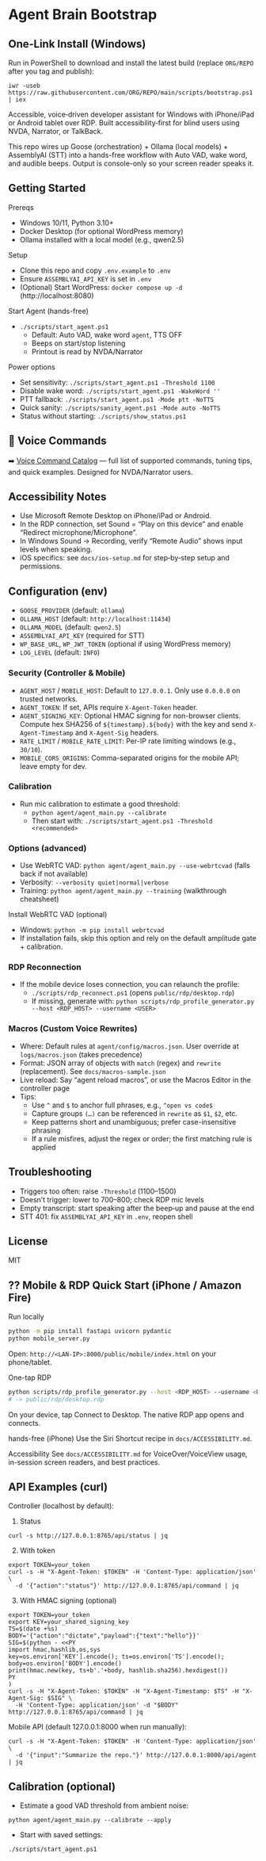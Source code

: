 # Agent Brain Bootstrap

## One‑Link Install (Windows)

Run in PowerShell to download and install the latest build (replace `ORG/REPO` after you tag and publish):

```
iwr -useb https://raw.githubusercontent.com/ORG/REPO/main/scripts/bootstrap.ps1 | iex
```

Accessible, voice‑driven developer assistant for Windows with iPhone/iPad or Android tablet over RDP. Built accessibility‑first for blind users using NVDA, Narrator, or TalkBack.

This repo wires up Goose (orchestration) + Ollama (local models) + AssemblyAI (STT) into a hands-free workflow with Auto VAD, wake word, and audible beeps. Output is console-only so your screen reader speaks it.

## Getting Started

Prereqs
- Windows 10/11, Python 3.10+
- Docker Desktop (for optional WordPress memory)
- Ollama installed with a local model (e.g., qwen2.5)

Setup
- Clone this repo and copy `.env.example` to `.env`
- Ensure `ASSEMBLYAI_API_KEY` is set in `.env`
- (Optional) Start WordPress: `docker compose up -d` (http://localhost:8080)

Start Agent (hands-free)
- `./scripts/start_agent.ps1`
  - Default: Auto VAD, wake word `agent`, TTS OFF
  - Beeps on start/stop listening
  - Printout is read by NVDA/Narrator

Power options
- Set sensitivity: `./scripts/start_agent.ps1 -Threshold 1100`
- Disable wake word: `./scripts/start_agent.ps1 -WakeWord ''`
- PTT fallback: `./scripts/start_agent.ps1 -Mode ptt -NoTTS`
- Quick sanity: `./scripts/sanity_agent.ps1 -Mode auto -NoTTS`
- Status without starting: `./scripts/show_status.ps1`

## 📢 Voice Commands

➡️ [Voice Command Catalog](docs/voice-commands.md) — full list of supported commands,
tuning tips, and quick examples. Designed for NVDA/Narrator users.

## Accessibility Notes
- Use Microsoft Remote Desktop on iPhone/iPad or Android.
- In the RDP connection, set Sound = “Play on this device” and enable “Redirect microphone/Microphone”.
- In Windows Sound → Recording, verify “Remote Audio” shows input levels when speaking.
- iOS specifics: see `docs/ios-setup.md` for step‑by‑step setup and permissions.

## Configuration (env)
- `GOOSE_PROVIDER` (default: `ollama`)
- `OLLAMA_HOST` (default: `http://localhost:11434`)
- `OLLAMA_MODEL` (default: `qwen2.5`)
- `ASSEMBLYAI_API_KEY` (required for STT)
- `WP_BASE_URL`, `WP_JWT_TOKEN` (optional if using WordPress memory)
- `LOG_LEVEL` (default: `INFO`)

### Security (Controller & Mobile)
- `AGENT_HOST` / `MOBILE_HOST`: Default to `127.0.0.1`. Only use `0.0.0.0` on trusted networks.
- `AGENT_TOKEN`: If set, APIs require `X-Agent-Token` header.
- `AGENT_SIGNING_KEY`: Optional HMAC signing for non-browser clients. Compute hex SHA256 of `${timestamp}.${body}` with the key and send `X-Agent-Timestamp` and `X-Agent-Sig` headers.
- `RATE_LIMIT` / `MOBILE_RATE_LIMIT`: Per-IP rate limiting windows (e.g., `30/10`).
- `MOBILE_CORS_ORIGINS`: Comma-separated origins for the mobile API; leave empty for dev.

### Calibration
- Run mic calibration to estimate a good threshold:
  - `python agent/agent_main.py --calibrate`
  - Then start with: `./scripts/start_agent.ps1 -Threshold <recommended>`

### Options (advanced)
- Use WebRTC VAD: `python agent/agent_main.py --use-webrtcvad` (falls back if not available)
- Verbosity: `--verbosity quiet|normal|verbose`
- Training: `python agent/agent_main.py --training` (walkthrough cheatsheet)

Install WebRTC VAD (optional)
- Windows: `python -m pip install webrtcvad`
- If installation fails, skip this option and rely on the default amplitude gate + calibration.

### RDP Reconnection
- If the mobile device loses connection, you can relaunch the profile:
  - `./scripts/rdp_reconnect.ps1` (opens `public/rdp/desktop.rdp`)
  - If missing, generate with: `python scripts/rdp_profile_generator.py --host <RDP_HOST> --username <USER>`

### Macros (Custom Voice Rewrites)
- Where: Default rules at `agent/config/macros.json`. User override at `logs/macros.json` (takes precedence)
- Format: JSON array of objects with `match` (regex) and `rewrite` (replacement). See `docs/macros-sample.json`
- Live reload: Say “agent reload macros”, or use the Macros Editor in the controller page
- Tips:
  - Use `^` and `$` to anchor full phrases, e.g., `^open vs code$`
  - Capture groups `(…)` can be referenced in `rewrite` as `$1`, `$2`, etc.
  - Keep patterns short and unambiguous; prefer case-insensitive phrasing
  - If a rule misfires, adjust the regex or order; the first matching rule is applied

## Troubleshooting
- Triggers too often: raise `-Threshold` (1100–1500)
- Doesn’t trigger: lower to 700–800; check RDP mic levels
- Empty transcript: start speaking after the beep‑up and pause at the end
- STT 401: fix `ASSEMBLYAI_API_KEY` in `.env`, reopen shell

## License
MIT


## ?? Mobile & RDP Quick Start (iPhone / Amazon Fire)

Run locally
```bash
python -m pip install fastapi uvicorn pydantic
python mobile_server.py
```
Open: `http://<LAN-IP>:8000/public/mobile/index.html` on your phone/tablet.

One-tap RDP
```bash
python scripts/rdp_profile_generator.py --host <RDP_HOST> --username <USER>
# -> public/rdp/desktop.rdp
```
On your device, tap Connect to Desktop. The native RDP app opens and connects.

hands-free (iPhone)
Use the Siri Shortcut recipe in `docs/ACCESSIBILITY.md`.

Accessibility
See `docs/ACCESSIBILITY.md` for VoiceOver/VoiceView usage, in-session screen readers, and best practices.

## API Examples (curl)

Controller (localhost by default):

1) Status
```
curl -s http://127.0.0.1:8765/api/status | jq
```

2) With token
```
export TOKEN=your_token
curl -s -H "X-Agent-Token: $TOKEN" -H 'Content-Type: application/json' \
  -d '{"action":"status"}' http://127.0.0.1:8765/api/command | jq
```

3) With HMAC signing (optional)
```
export TOKEN=your_token
export KEY=your_shared_signing_key
TS=$(date +%s)
BODY='{"action":"dictate","payload":{"text":"hello"}}'
SIG=$(python - <<PY
import hmac,hashlib,os,sys
key=os.environ['KEY'].encode(); ts=os.environ['TS'].encode(); body=os.environ['BODY'].encode()
print(hmac.new(key, ts+b'.'+body, hashlib.sha256).hexdigest())
PY
)
curl -s -H "X-Agent-Token: $TOKEN" -H "X-Agent-Timestamp: $TS" -H "X-Agent-Sig: $SIG" \
  -H 'Content-Type: application/json' -d "$BODY" http://127.0.0.1:8765/api/command | jq
```

Mobile API (default 127.0.0.1:8000 when run manually):
```
curl -s -H "X-Agent-Token: $TOKEN" -H 'Content-Type: application/json' \
  -d '{"input":"Summarize the repo."}' http://127.0.0.1:8000/api/agent | jq
```

## Calibration (optional)

- Estimate a good VAD threshold from ambient noise:
```
python agent/agent_main.py --calibrate --apply
```
- Start with saved settings:
```
./scripts/start_agent.ps1
```

